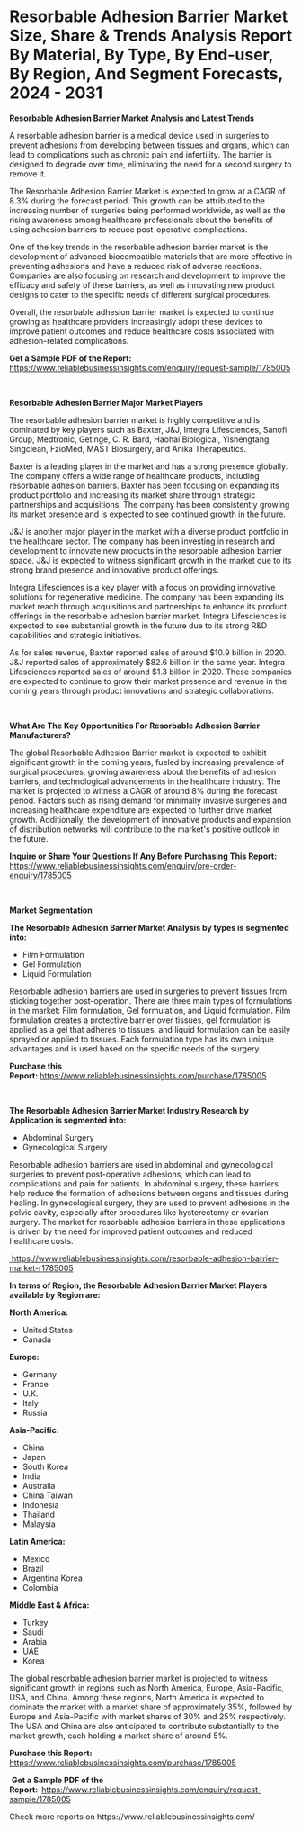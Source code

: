 <p><h1>Resorbable Adhesion Barrier Market Size, Share & Trends Analysis Report By Material, By Type, By End-user, By Region, And Segment Forecasts, 2024 - 2031</h1></p><p><strong>Resorbable Adhesion Barrier Market Analysis and Latest Trends</strong></p>
<p><p>A resorbable adhesion barrier is a medical device used in surgeries to prevent adhesions from developing between tissues and organs, which can lead to complications such as chronic pain and infertility. The barrier is designed to degrade over time, eliminating the need for a second surgery to remove it.</p><p>The Resorbable Adhesion Barrier Market is expected to grow at a CAGR of 8.3% during the forecast period. This growth can be attributed to the increasing number of surgeries being performed worldwide, as well as the rising awareness among healthcare professionals about the benefits of using adhesion barriers to reduce post-operative complications.</p><p>One of the key trends in the resorbable adhesion barrier market is the development of advanced biocompatible materials that are more effective in preventing adhesions and have a reduced risk of adverse reactions. Companies are also focusing on research and development to improve the efficacy and safety of these barriers, as well as innovating new product designs to cater to the specific needs of different surgical procedures.</p><p>Overall, the resorbable adhesion barrier market is expected to continue growing as healthcare providers increasingly adopt these devices to improve patient outcomes and reduce healthcare costs associated with adhesion-related complications.</p></p>
<p><strong>Get a Sample PDF of the Report:&nbsp;</strong> <a href="https://www.reliablebusinessinsights.com/enquiry/request-sample/1785005">https://www.reliablebusinessinsights.com/enquiry/request-sample/1785005</a></p>
<p>&nbsp;</p>
<p><strong>Resorbable Adhesion Barrier Major Market Players</strong></p>
<p><p>The resorbable adhesion barrier market is highly competitive and is dominated by key players such as Baxter, J&J, Integra Lifesciences, Sanofi Group, Medtronic, Getinge, C. R. Bard, Haohai Biological, Yishengtang, Singclean, FzioMed, MAST Biosurgery, and Anika Therapeutics.</p><p>Baxter is a leading player in the market and has a strong presence globally. The company offers a wide range of healthcare products, including resorbable adhesion barriers. Baxter has been focusing on expanding its product portfolio and increasing its market share through strategic partnerships and acquisitions. The company has been consistently growing its market presence and is expected to see continued growth in the future.</p><p>J&J is another major player in the market with a diverse product portfolio in the healthcare sector. The company has been investing in research and development to innovate new products in the resorbable adhesion barrier space. J&J is expected to witness significant growth in the market due to its strong brand presence and innovative product offerings.</p><p>Integra Lifesciences is a key player with a focus on providing innovative solutions for regenerative medicine. The company has been expanding its market reach through acquisitions and partnerships to enhance its product offerings in the resorbable adhesion barrier market. Integra Lifesciences is expected to see substantial growth in the future due to its strong R&D capabilities and strategic initiatives.</p><p>As for sales revenue, Baxter reported sales of around $10.9 billion in 2020. J&J reported sales of approximately $82.6 billion in the same year. Integra Lifesciences reported sales of around $1.3 billion in 2020. These companies are expected to continue to grow their market presence and revenue in the coming years through product innovations and strategic collaborations.</p></p>
<p>&nbsp;</p>
<p><strong>What Are The Key Opportunities For Resorbable Adhesion Barrier Manufacturers?</strong></p>
<p><p>The global Resorbable Adhesion Barrier market is expected to exhibit significant growth in the coming years, fueled by increasing prevalence of surgical procedures, growing awareness about the benefits of adhesion barriers, and technological advancements in the healthcare industry. The market is projected to witness a CAGR of around 8% during the forecast period. Factors such as rising demand for minimally invasive surgeries and increasing healthcare expenditure are expected to further drive market growth. Additionally, the development of innovative products and expansion of distribution networks will contribute to the market's positive outlook in the future.</p></p>
<p><strong>Inquire or Share Your Questions If Any Before Purchasing This Report:</strong> <a href="https://www.reliablebusinessinsights.com/enquiry/pre-order-enquiry/1785005">https://www.reliablebusinessinsights.com/enquiry/pre-order-enquiry/1785005</a></p>
<p>&nbsp;</p>
<p><strong>Market Segmentation</strong></p>
<p><strong>The Resorbable Adhesion Barrier Market Analysis by types is segmented into:</strong></p>
<p><ul><li>Film Formulation</li><li>Gel Formulation</li><li>Liquid Formulation</li></ul></p>
<p><p>Resorbable adhesion barriers are used in surgeries to prevent tissues from sticking together post-operation. There are three main types of formulations in the market: Film formulation, Gel formulation, and Liquid formulation. Film formulation creates a protective barrier over tissues, gel formulation is applied as a gel that adheres to tissues, and liquid formulation can be easily sprayed or applied to tissues. Each formulation type has its own unique advantages and is used based on the specific needs of the surgery.</p></p>
<p><strong>Purchase this Report:&nbsp;</strong><a href="https://www.reliablebusinessinsights.com/purchase/1785005">https://www.reliablebusinessinsights.com/purchase/1785005</a></p>
<p>&nbsp;</p>
<p><strong>The Resorbable Adhesion Barrier Market Industry Research by Application is segmented into:</strong></p>
<p><ul><li>Abdominal Surgery</li><li>Gynecological Surgery</li></ul></p>
<p><p>Resorbable adhesion barriers are used in abdominal and gynecological surgeries to prevent post-operative adhesions, which can lead to complications and pain for patients. In abdominal surgery, these barriers help reduce the formation of adhesions between organs and tissues during healing. In gynecological surgery, they are used to prevent adhesions in the pelvic cavity, especially after procedures like hysterectomy or ovarian surgery. The market for resorbable adhesion barriers in these applications is driven by the need for improved patient outcomes and reduced healthcare costs.</p></p>
<p><a href="https://www.reliablebusinessinsights.com/resorbable-adhesion-barrier-market-r1785005">&nbsp;https://www.reliablebusinessinsights.com/resorbable-adhesion-barrier-market-r1785005</a></p>
<p><strong>In terms of Region, the Resorbable Adhesion Barrier Market Players available by Region are:</strong></p>
<p>
    <p> <strong> North America: </strong>
        <ul>
            <li>United States</li>
            <li>Canada</li>
        </ul>
        </p> 
    <p> <strong> Europe: </strong>
        <ul>
            <li>Germany</li>
            <li>France</li>
            <li>U.K.</li>
            <li>Italy</li>
            <li>Russia</li>
        </ul>
        </p> 
    <p> <strong> Asia-Pacific: </strong>
        <ul>
            <li>China</li>
            <li>Japan</li>
            <li>South Korea</li>
            <li>India</li>
            <li>Australia</li>
            <li>China Taiwan</li>
            <li>Indonesia</li>
            <li>Thailand</li>
            <li>Malaysia</li>
        </ul>
        </p> 
    <p> <strong> Latin America: </strong>
        <ul>
            <li>Mexico</li>
            <li>Brazil</li>
            <li>Argentina Korea</li>
            <li>Colombia</li>
        </ul>
        </p> 
    <p> <strong> Middle East & Africa: </strong>
        <ul>
            <li>Turkey</li>
            <li>Saudi</li>
            <li>Arabia</li>
            <li>UAE</li>
            <li>Korea</li>
        </ul>
    </p>
    </p>
<p><p>The global resorbable adhesion barrier market is projected to witness significant growth in regions such as North America, Europe, Asia-Pacific, USA, and China. Among these regions, North America is expected to dominate the market with a market share of approximately 35%, followed by Europe and Asia-Pacific with market shares of 30% and 25% respectively. The USA and China are also anticipated to contribute substantially to the market growth, each holding a market share of around 5%.</p></p>
<p><strong>Purchase this Report: </strong><a href="https://www.reliablebusinessinsights.com/purchase/1785005">https://www.reliablebusinessinsights.com/purchase/1785005</a></p>
<p>&nbsp;<strong>Get a Sample PDF of the Report:&nbsp;&nbsp;</strong><a href="https://www.reliablebusinessinsights.com/enquiry/request-sample/1785005">https://www.reliablebusinessinsights.com/enquiry/request-sample/1785005</a></p>
<p><strong></strong></p>
<p>Check more reports on https://www.reliablebusinessinsights.com/</p>